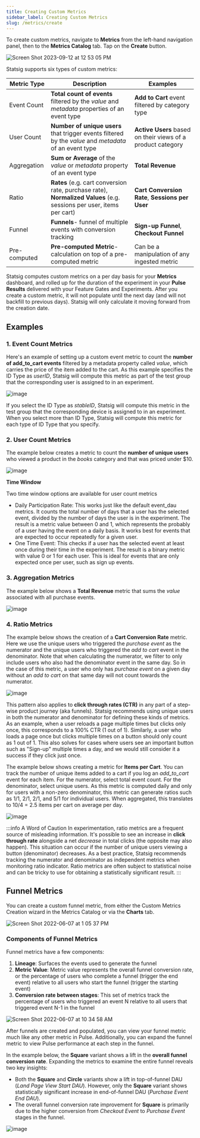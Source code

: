 ```yaml
---
title: Creating Custom Metrics
sidebar_label: Creating Custom Metrics
slug: /metrics/create
---
```



To create custom metrics, navigate to **Metrics** from the left-hand navigation panel, then to the **Metrics Catalog** tab. Tap on the **Create** button. 

![Screen Shot 2023-09-12 at 12 53 05 PM](https://github.com/statsig-io/docs/assets/101903926/4148f4b8-f9e4-4a37-98df-35663650d76f)

Statsig supports six types of custom metrics:

| Metric Type | Description | Examples |
|-------------|-----------------------|---------|
| Event Count | **Total count of events** filtered by the _value_ and _metadata_ properties of an event type | **Add to Cart** event filtered by category type |
| User Count |  **Number of unique users** that trigger events filtered by the _value_ and _metadata_ of an event type| **Active Users** based on their views of a product category |
| Aggregation       | **Sum or Average** of the _value_ or _metadata_ property of an event type  | **Total Revenue** |
| Ratio  | **Rates** (e.g. cart conversion rate, purchase rate),  **Normalized Values** (e.g. sessions per user, items per cart) | **Cart Conversion Rate**, **Sessions per User** |
| Funnel  | **Funnels**- funnel of multiple events with conversion tracking | **Sign-up Funnel**, **Checkout Funnel** |
| Pre-computed  | **Pre-computed Metric**- calculation on top of a pre-computed metric| Can be a manipulation of any ingested metric|


Statsig computes custom metrics on a per day basis for your **Metrics** dashboard, and rolled up for the duration of the experiment in your **Pulse Results** delivered with your Feature Gates and Experiments.  After you create a custom metric, it will not populate until the next day (and will not backfill to previous days). Statsig will only calculate it moving forward from the creation date.

## Examples

### 1. Event Count Metrics
Here's an example of setting up a custom event metric to count the **number of add_to_cart events** filtered by a metadata property called _value_, which carries the price of the item added to the cart. As this example specifies the ID Type as _userID_, Statsig will compute this metric as part of the test group that the corresponding user is assigned to in an experiment. 

![image](https://user-images.githubusercontent.com/1315028/160023689-927c4343-37fd-4f7e-a6e5-30d684b71e10.png)

If you select the ID Type as _stableID_, Statsig will compute this metric in the test group that the corresponding device is assigned to in an experiment. When you select more than ID Type, Statsig will compute this metric for each type of ID Type that you specify.  

### 2. User Count Metrics 
The example below creates a metric to count the **number of unique users** who viewed a product in the _books_ category and that was priced under $10.

![image](https://user-images.githubusercontent.com/1315028/160025339-5f9d7e29-5a39-4689-8954-5ba819d9d609.png)

**Time Window**

Two time window options are available for user count metrics

* Daily Participation Rate: This works just like the default event_dau metrics.  It counts the total number of days that a user has the selected event, divided by the number of days the user is in the experiment.  The result is a metric value between 0 and 1, which represents the probably of a user having the event on a daily basis.  It works best for events that are expected to occur repeatedly for a given user.
* One Time Event: This checks if a user has the selected event at least once during their time in the experiment.  The result is a binary metric with value 0 or 1 for each user.  This is ideal for events that are only expected once per user, such as sign up events.


### 3. Aggregation Metrics
The example below shows a **Total Revenue** metric that sums the _value_ associated with all purchase events. 

![image](https://user-images.githubusercontent.com/1315028/160025808-b84b45c5-9817-4fb9-8bd2-fe9fbd25b66a.png)

### 4. Ratio Metrics
The example below shows the creation of a **Cart Conversion Rate** metric. Here we use the unique users who triggered the _purchase event_ as the numerator and the unique users who triggered the _add to cart_ event in the denominator. Note that when calculating the numerator, we filter to only include users who also had the denominator event in the same day. So in the case of this metric, a user who only has _purchase event_ on a given day without an _add to cart_ on that same day will not count towards the numerator.

![image](https://user-images.githubusercontent.com/1315028/160025540-550bbee3-cfbd-4fc0-9a46-5db4f2e09c5e.png)

This pattern also applies to **click through rates (CTR)** in any part of a step-wise product journey (aka funnels). Statsig recommends using unique users in both the numerator and denominator for defining these kinds of metrics. As an example, when a user reloads a page multiple times but clicks only once, this corresponds to a 100% CTR (1 out of 1). Similarly, a user who loads a page once but clicks multiple times on a button should only count as 1 out of 1. This also solves for cases where users see an important button such as "Sign-up" multiple times a day, and we would still consider it a success if they click just once.

The example below shows creating a metric for **Items per Cart**. You can track the number of unique items added to a cart if you log an _add_to_cart_ event for each item. For the numerator, select total event count. For the denominator, select unique users. As this metric is computed daily and only for users with a non-zero denominator, this metric can generate ratios such as 1/1, 2/1, 2/1, and 5/1 for individual users. When aggregated, this translates to 10/4 = 2.5 items per cart on average per day.

![image](https://user-images.githubusercontent.com/1315028/160026924-165df332-53fe-4faa-a40c-3d5872fa2f8b.png)

:::info A Word of Caution
In experimentation, ratio metrics are a frequent source of misleading information. It's possible to see an increase in **click through rate** alongside a net _decrease_ in total clicks (the opposite may also happen). This situation can occur if the number of unique users viewing a button (denominator) decreases. As a best practice, Statsig recommends tracking the numerator and denominator as independent metrics when monitoring ratio indicator. Ratio metrics are often subject to statistical noise and can be tricky to use for obtaining a statistically significant result.
:::

## Funnel Metrics

You can create a custom funnel metric, from either the Custom Metrics Creation wizard in the Metrics Catalog or via the **Charts** tab. 

![Screen Shot 2022-06-07 at 1 05 37 PM](https://user-images.githubusercontent.com/101903926/172472515-c94b264c-85a6-4b78-bf12-769585e4880d.png)

### Components of Funnel Metrics
Funnel metrics have a few components:
1. **Lineage**: Surfaces the events used to generate the funnel 
2. **Metric Value**: Metric value represents the overall funnel conversion rate, or the percentage of users who complete a funnel (trigger the end event) relative to all users who start the funnel (trigger the starting event)
3. **Conversion rate between stages**: This set of metrics track the percentage of users who triggered an event N relative to all users that triggered event N-1 in the funnel

![Screen Shot 2022-06-07 at 10 34 58 AM](https://user-images.githubusercontent.com/101903926/172446711-5511e394-b353-4d38-97f1-1b681b67042b.png)

After funnels are created and populated, you can view your funnel metric much like any other metric in Pulse. Additionally, you can expand the funnel metric to view Pulse performance at each step in the funnel. 

In the example below, the **Square** variant shows a lift in the **overall funnel conversion rate**. Expanding the metrics to examine the entire funnel reveals two key insights:
* Both the **Square** and **Circle** variants show a lift in top-of-funnel DAU (_Land Page View Start DAU_). However, only the **Square** variant shows statistically significant increase in end-of-funnel DAU (_Purchase Event End DAU_).
* The overall funnel conversion rate improvement for **Square** is primarily due to the higher conversion from _Checkout Event_ to _Purchase Event_ stages in the funnel.  

![image](https://user-images.githubusercontent.com/90343952/148440643-8e8a24bd-934d-4100-a15a-abcbcc4bb11c.png)
